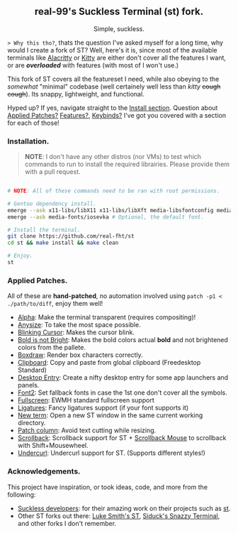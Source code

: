 <h2 align=center>real-99's Suckless Terminal (st) fork.</h2>
<p align=center>Simple, suckless.</p>

`> Why this tho?`, thats the question I've asked myself for a long time, why would I create a fork of ST? Well, here's it is, since most of the available terminals like [Alacritty](https://github.com/alacritty/alacritty) or [Kitty](https://github.com/kovidgoyal/kitty) are either don't cover all the features I want, or are ***overloaded*** with features (with most of I won't use.)

This fork of ST covers all the featureset I need, while also obeying to the *somewhat* "minimal" codebase (well certainely well less than *kitty* ~~cough cough~~). Its snappy, lightweight, and functional.

Hyped up? If yes, navigate straight to the [Install section](#installation). Question about [Applied Patches?](#applied-patches) [Features?](#features), [Keybinds?](#keybinds) I've got you covered with a section for each of those!

### Installation.

> **NOTE**: I don't have any other distros (nor VMs) to test which commands to run to install the required librairies. Please provide them with a pull request.

```sh

# NOTE: All of these commands need to be ran with root permissions.

# Gentoo dependency install.
emerge --ask x11-libs/libX11 x11-libs/libXft media-libsfontconfig media-libs/freetype media-libs/harfbuzz
emerge --ask media-fonts/iosevka # Optional, the default font.

# Install the terminal.
git clone https://github.com/real-fht/st
cd st && make install && make clean

# Enjoy.
st
```

### Applied Patches.

All of these are **hand-patched**, no automation involved using `patch -p1 < ./path/to/diff`, enjoy them well!

- [Alpha](https://suckless.org/patches/alpha/): Make the terminal transparent (requires compositing)!
- [Anysize](https://st.suckless.org/patches/anysize/): To take the most space possible.
- [Blinking Cursor](https://st.suckless.org/patches/blinking_cursor/): Makes the cursor blink.
- [Bold is not Bright](https://st.suckless.org/patches/bold-is-not-bright/): Makes the bold colors actual **bold** and not brightened colors from the pallete.
- [Boxdraw](https://st.suckless.org/patches/boxdraw): Render box characters correctly.
- [Clipboard](https://st.suckless.org/patches/clipboard/): Copy and paste from global clipboard (Freedesktop Standard)
- [Desktop Entry](https://st.suckless.org/patches/desktopentry/): Create a nifty desktop entry for some app launchers and panels.
- [Font2](https://st.suckless.org/patches/font2/): Set fallback fonts in case the 1st one don't cover all the symbols.
- [Fullscreen](https://st.suckless.org/patches/fullscreen/): EWMH standard fullscreen support
- [Ligatures](https://st.suckless.org/patches/ligatures/): Fancy ligatures support (if your font supports it)
- [New term](https://st.suckless.org/patches/newterm/): Open a new ST window in the same current working directory.
- [Patch column](https://github.com/nimaipatel/st/blob/master/patches/7672445bab01cb4e861651dc540566ac22e25812.diff): Avoid text cutting while resizing.
- [Scrollback](https://st.suckless.org/patches/scrollback/): Scrollback support for ST + [Scrollback Mouse](https://st.suckless.org/patches/scrollback/st-scrollback-mouse-20220127-2c5edf2.diff) to scrollback with Shift+Mousewheel.
- [Undercurl](https://st.suckless.org/patches/undercurl/): Undercurl support for ST. (Supports different styles!)

### Acknowledgements.

This project have inspiration, or took ideas, code, and more from the following:

- [Suckless developers](https://suckless.org): for their amazing work on their projects such as [st](https://st.suckless.org).
- Other ST forks out there: [Luke Smith's ST](https://github.com/lukesmithxyz/st), [Siduck's Snazzy Terminal](https://github.com/siduck/st/), and other forks I don't remember.
